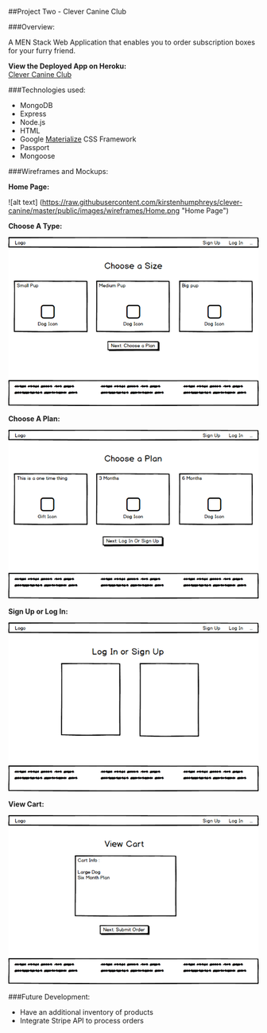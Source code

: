 ##Project Two - Clever Canine Club

###Overview:

A MEN Stack Web Application that enables you to order subscription boxes for your furry friend. 

**View the Deployed App on Heroku:**<br>
[Clever Canine Club](https://guarded-dawn-29413.herokuapp.com/)



###Technologies used:

* MongoDB
* Express
* Node.js
* HTML
* Google [Materialize](http://materializecss.com/) CSS Framework
* Passport
* Mongoose


###Wireframes and Mockups:

**Home Page:**

![alt text] (https://raw.githubusercontent.com/kirstenhumphreys/clever-canine/master/public/images/wireframes/Home.png "Home Page")

**Choose A Type:**

![alt text](https://raw.githubusercontent.com/kirstenhumphreys/clever-canine/master/public/images/wireframes/Choose%20Type.png "Type")


**Choose A Plan:**

![alt text](https://raw.githubusercontent.com/kirstenhumphreys/clever-canine/master/public/images/wireframes/Choose%20Plan.png "Home Page")

**Sign Up or Log In:**

![alt text](https://raw.githubusercontent.com/kirstenhumphreys/clever-canine/master/public/images/wireframes/Log%20In%20Or%20Sign%20up.png "Sign Up or Log In")

**View Cart:**

![alt text](https://raw.githubusercontent.com/kirstenhumphreys/clever-canine/master/public/images/wireframes/View%20Cart.png "View Cart")

###Future Development:

* Have an additional inventory of products 
* Integrate Stripe API to process orders
